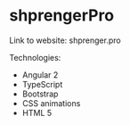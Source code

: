 # shprengerPro


Link to website: shprenger.pro

Technologies: 
- Angular 2
- TypeScript
- Bootstrap
- CSS animations
- HTML 5